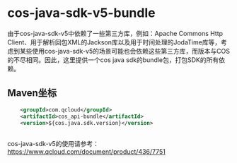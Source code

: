 # cos-java-sdk-v5-bundle

由于cos-java-sdk-v5中依赖了一些第三方库，例如：Apache Commons Http Client、用于解析回包XML的Jackson库以及用于时间处理的JodaTime库等，考虑到某些使用cos-java-sdk-v5的场景可能也会依赖这些第三方库，而版本与COS的不尽相同。因此，这里提供一个cos java sdk的bundle包，打包SDK的所有依赖。

## Maven坐标

```xml
    <groupId>com.qcloud</groupId>
    <artifactId>cos_api-bundle</artifactId>
    <version>${cos.java.sdk.version}</version>
    
```

cos-java-sdk-v5的使用请参考：https://www.qcloud.com/document/product/436/7751
